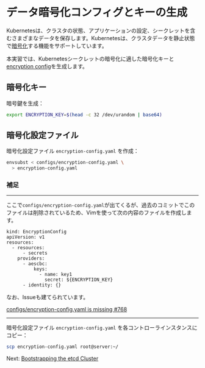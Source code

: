 # データ暗号化コンフィグとキーの生成

Kubernetesは、クラスタの状態、アプリケーションの設定、シークレットを含むさまざまなデータを保存します。Kubernetesは、クラスタデータを静止状態で[暗号化](https://kubernetes.io/docs/tasks/administer-cluster/encrypt-data)する機能をサポートしています。

本実習では、Kubernetesシークレットの暗号化に適した暗号化キーと[encryption config](https://kubernetes.io/docs/tasks/administer-cluster/encrypt-data/#understanding-the-encryption-at-rest-configuration)を生成します。

## 暗号化キー

暗号鍵を生成：

```bash
export ENCRYPTION_KEY=$(head -c 32 /dev/urandom | base64)
```

## 暗号化設定ファイル

暗号化設定ファイル `encryption-config.yaml` を作成：

```bash
envsubst < configs/encryption-config.yaml \
  > encryption-config.yaml
```

### 補足

---

ここで`configs/encryption-config.yaml`が出てくるが、過去のコミットでこのファイルは削除されているため、Vimを使って次の内容のファイルを作成します。

```
kind: EncryptionConfig
apiVersion: v1
resources:
  - resources:
      - secrets
    providers:
      - aescbc:
          keys:
            - name: key1
              secret: ${ENCRYPTION_KEY}
      - identity: {}
```

なお、Issueも建てられています。

[configs/encryption-config.yaml is missing #768](https://github.com/kelseyhightower/kubernetes-the-hard-way/issues/768)

---

暗号化設定ファイル `encryption-config.yaml` を各コントローラインスタンスにコピー：

```bash
scp encryption-config.yaml root@server:~/
```

Next: [Bootstrapping the etcd Cluster](07-bootstrapping-etcd.md)
